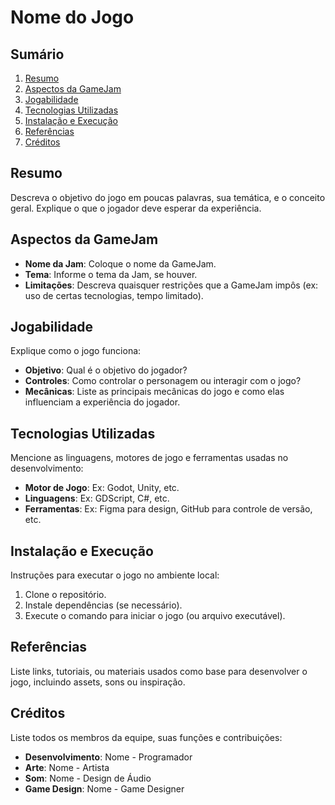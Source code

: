 # Nome do Jogo

## Sumário
1. [Resumo](#resumo)
2. [Aspectos da GameJam](#aspectos-da-gamejam)
3. [Jogabilidade](#jogabilidade)
4. [Tecnologias Utilizadas](#tecnologias-utilizadas)
5. [Instalação e Execução](#instalação-e-execução)
6. [Referências](#referências)
7. [Créditos](#créditos)

## Resumo
Descreva o objetivo do jogo em poucas palavras, sua temática, e o conceito geral. Explique o que o jogador deve esperar da experiência.

## Aspectos da GameJam
- **Nome da Jam**: Coloque o nome da GameJam.
- **Tema**: Informe o tema da Jam, se houver.
- **Limitações**: Descreva quaisquer restrições que a GameJam impôs (ex: uso de certas tecnologias, tempo limitado).

## Jogabilidade
Explique como o jogo funciona:
- **Objetivo**: Qual é o objetivo do jogador?
- **Controles**: Como controlar o personagem ou interagir com o jogo?
- **Mecânicas**: Liste as principais mecânicas do jogo e como elas influenciam a experiência do jogador.

## Tecnologias Utilizadas
Mencione as linguagens, motores de jogo e ferramentas usadas no desenvolvimento:
- **Motor de Jogo**: Ex: Godot, Unity, etc.
- **Linguagens**: Ex: GDScript, C#, etc.
- **Ferramentas**: Ex: Figma para design, GitHub para controle de versão, etc.

## Instalação e Execução
Instruções para executar o jogo no ambiente local:
1. Clone o repositório.
2. Instale dependências (se necessário).
3. Execute o comando para iniciar o jogo (ou arquivo executável).

## Referências
Liste links, tutoriais, ou materiais usados como base para desenvolver o jogo, incluindo assets, sons ou inspiração.

## Créditos
Liste todos os membros da equipe, suas funções e contribuições:
- **Desenvolvimento**: Nome - Programador
- **Arte**: Nome - Artista
- **Som**: Nome - Design de Áudio
- **Game Design**: Nome - Game Designer
